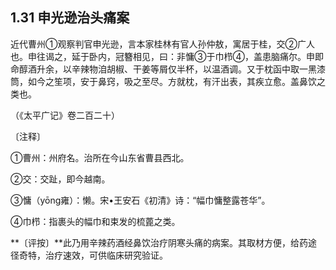 ## 1.31 申光逊治头痛案

近代曹州①观察判官申光逊，言本家桂林有官人孙仲敖，寓居于桂，交②广人也。申往谒之，延于卧内，冠簪相见，曰：非慵③于巾栉④，盖患脑痛尔。申即命醇酒升余，以辛辣物洎胡椒、干姜等屑仅半杯，以温酒调。又于枕函中取一黑漆筒，如今之笙项，安于鼻窍，吸之至尽。方就枕，有汗出表，其疾立愈。盖鼻饮之类也。

（《太平广记》卷二百二十）

〔注释〕

①曹州：州府名。治所在今山东省曹县西北。

②交：交趾，即今越南。

③慵（yōng雍）：懒。宋•王安石《初清》诗：“幅巾慵整露苍华”。

④巾栉：指裹头的幅巾和束发的梳蓖之类。

**〔评按〕**此乃用辛辣药酒经鼻饮治疗阴寒头痛的病案。其取材方便，给药途径奇特，治疗速效，可供临床研究验证。
